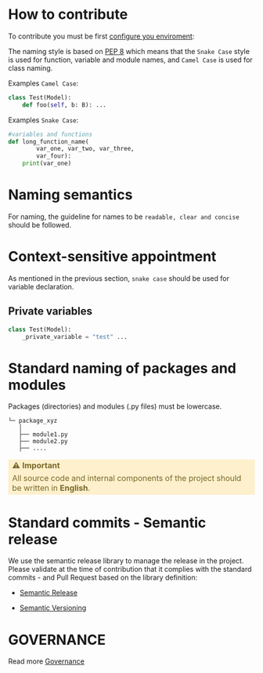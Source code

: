 # How to contribute

To contribute you must be first [configure you enviroment](https://github.com/bancolombia/devsecops-engine-tools/blob/trunk/docs/ENVIROMENT_CONFIGURATION.md):

The naming style is based on [PEP 8](https://peps.python.org/pep-0008/) which means that the `Snake Case` style is used for function, variable and module names, and `Camel Case` is used for class naming.

Examples `Camel Case`:
```python
class Test(Model):
    def foo(self, b: B): ...
```


Examples `Snake Case`:
```python
#variables and functions
def long_function_name(
        var_one, var_two, var_three,
        var_four):
    print(var_one)
```

# Naming semantics
For naming, the guideline for names to be ``readable, clear and concise`` should be followed.

# Context-sensitive appointment

As mentioned in the previous section, `snake case` should be used for variable declaration.

##  Private variables

```python
class Test(Model):
    _private_variable = "test" ...
```

# Standard naming of packages and modules

Packages (directories) and modules (.py files) must be lowercase.

```
└─ package_xyz
   │   
   ├── module1.py
   ├── module2.py
   ├── .... 
```

<table>
  <tbody>
    <tr style="background-color:#fef0cc;color: rgba(120,103,40,255);border-style: hidden" id="ROW1">
      <td><b>⚠️ Important </b></td>
    </tr>
    <tr style="background-color:#fef0cc;color: rgba(120,103,40,255);border-style: hidden" id="ROW2">
      <td>All source code and internal components of the project should be written in <b>English</b>.
       </td>
    </tr>
  </tbody>
</table>

# Standard commits - Semantic release

We use the semantic release library to manage the release in the project. Please validate at the time of contribution that it complies with the standard commits - and Pull Request based on the library definition:

- [Semantic Release](https://semantic-release.gitbook.io/semantic-release)

- [Semantic Versioning](https://semver.org/)

# GOVERNANCE

Read more [Governance](https://github.com/bancolombia/devsecops-engine-tools/blob/trunk/docs/GOVERNANCE.md)